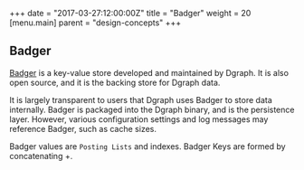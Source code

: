 +++
date = "2017-03-27:12:00:00Z"
title = "Badger"
weight = 20
[menu.main]
    parent = "design-concepts"
+++

##  Badger
[Badger](https://github.com/dgraph-io/badger) is a key-value store developed and maintained by Dgraph. It is also open source, and it is the backing store for Dgraph data. 

It is largely transparent to users that Dgraph uses Badger to store data internally. Badger is packaged into the Dgraph binary, and is the persistence layer. However, various configuration settings and log messages may reference Badger, such as cache sizes.

Badger values are `Posting Lists` and indexes. Badger Keys are formed by concatenating <RelationshipName>+<NodeUID>.
